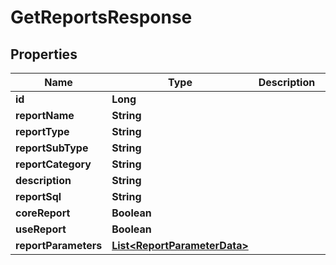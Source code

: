 # GetReportsResponse

## Properties
Name | Type | Description | Notes
------------ | ------------- | ------------- | -------------
**id** | **Long** |  |  [optional]
**reportName** | **String** |  |  [optional]
**reportType** | **String** |  |  [optional]
**reportSubType** | **String** |  |  [optional]
**reportCategory** | **String** |  |  [optional]
**description** | **String** |  |  [optional]
**reportSql** | **String** |  |  [optional]
**coreReport** | **Boolean** |  |  [optional]
**useReport** | **Boolean** |  |  [optional]
**reportParameters** | [**List&lt;ReportParameterData&gt;**](ReportParameterData.md) |  |  [optional]
